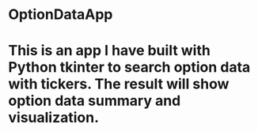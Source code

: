 # OptionDataApp

# This is an app I have built with Python tkinter to search option data with tickers. The result will show option data summary and visualization.

